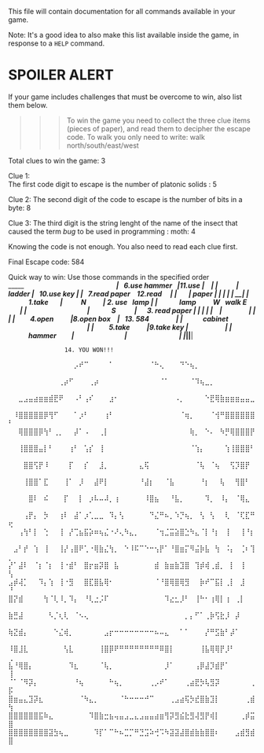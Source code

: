 This file will contain documentation for all commands available in your game.

Note:  It's a good idea to also make this list available inside the game, in response to a `HELP` command.


# SPOILER ALERT

If your game includes challenges that must be overcome to win, also list them below.

>>>To win the game you need to collect the three clue items (pieces of paper), and read them to decipher the escape code. To walk you only need to write:
 walk north/south/east/west

Total clues to win the game: 3

Clue 1:  
The first code digit to escape is the number of platonic solids : 5

Clue 2:
The second digit of the code to escape is the number of bits in a byte: 8

Clue 3:
The third digit is the string lenght of the name of the insect that caused the term _bug_ to be used in programming : moth: 4

Knowing the code is not enough. You also need to read each clue first. 

Final Escape code: 584


Quick way to win: Use those commands in the specified order
_____________________________________________⠀⠀⠀⠀⠀⠀⠀⠀⠀⠀⠀⠀⠀⠀⠀⠀⠀⠀
|⠀6.use hammer⠀|11.use     |⠀               |
|⠀          ⠀ ⠀|⠀ ladder   |⠀10.use key     |
|⠀7.read paper⠀  12.read    ⠀               |
|⠀⠀            |   paper   |                |
|______    ____|____   _____|______   _______|
|⠀⠀⠀⠀1.take⠀⠀ |⠀⠀ ⠀ N⠀⠀⠀  | 2. use⠀lamp    |
|⠀⠀⠀  ⠀lamp⠀⠀⠀  W⠀walk E⠀  ⠀⠀               |
|⠀⠀⠀⠀⠀⠀⠀⠀⠀⠀⠀⠀|⠀⠀ ⠀⠀S⠀ ⠀⠀ |⠀⠀3. read paper |
|_____   ______|____   _____|______   ________|⠀
|⠀⠀⠀⠀⠀        |            |                 |
|⠀⠀⠀4.open⠀⠀⠀ |8.open box ⠀|⠀13. 584⠀⠀⠀⠀⠀  |
|⠀⠀⠀⠀cabinet⠀⠀ ⠀⠀⠀⠀⠀⠀⠀⠀   ⠀⠀⠀⠀⠀⠀⠀        |
|⠀⠀⠀5.take⠀⠀⠀ |9.take key  |⠀⠀⠀⠀⠀⠀⠀        |
|⠀⠀⠀⠀hammer⠀⠀⠀|⠀⠀⠀⠀⠀⠀⠀⠀⠀⠀|⠀⠀⠀⠀⠀⠀⠀⠀⠀⠀    |
|______________|____________|________________|





                    14. YOU WON!!!

⠀⠀⠀⠀⠀⠀⠀⠀⠀⠀⠀⠀⠀⡠⠞⠉⠀⠀⠀⠀⠁⠀⠀⠀⠀⠀⠀⠀⠈⠓⢄⠀⠀⠀⠙⠑⢦⡀⠀⠀⠀⠀⠀⠀⠀⠀⠀⠀⠀⠀
⠀⠀⠀⠀⠀⠀⠀⠀⠀⠀⢀⡴⠋⠀⠀⠀⢀⡴⠀⠀⠀⠀⠀⠀⠀⠀⠀⠀⠀⠀⠈⠁⠀⠀⠀⠀⠈⠹⢦⣀⡀⠀⠀⠀⠀⠀⠀⠀⠀⠀
⠀⠀⣀⣠⣤⣴⣶⣶⣾⣟⠟⠀⠀⠠⠃⢠⠎⠀⠀⠀⣰⠂⠀⠀⠀⠀⠀⠀⠀⠀⠀⠀⠀⠠⡀⠀⠀⠀⠀⠑⣟⢿⣷⣶⣶⣶⣤⣤⣀⠀
⠀⠸⣿⣿⣿⣿⣿⡿⢻⠋⠀⠀⠀⠁⡰⠃⠀⠀⠀⢰⠃⠀⠀⠀⠀⠀⠀⠀⠀⠀⠀⠀⠀⠀⠈⢶⡀⠀⠀⠀⠈⢺⠛⣿⣿⣿⣿⣿⣿⠃
⠀⠀⢿⣿⣿⣿⡿⢳⠃⢀⡀⠀⠀⡼⠁⠠⠀⠀⢀⡇⠀⠀⠀⠀⠀⠀⠀⠀⠀⠀⠀⠀⠀⠀⠀⠀⢷⡀⠀⠑⠄⠀⠳⡛⢿⣿⣿⣿⡟⠀
⠀⠀⢸⣿⣿⣿⣤⡇⠃⠀⠀⠀⢰⠃⠀⢡⡎⠀⢸⠀⠀⠀⠀⠀⠀⠀⠀⠀⠀⠀⠀⠀⠀⠀⠀⠀⠈⢱⡄⠀⠀⠀⠀⢱⢸⣿⣿⣿⠃⠀
⠀⠀⠀⣿⣿⢫⡟⠸⠀⠀⠀⠀⡏⠀⠀⡎⠀⠀⣸⡀⠀⠀⠀⠀⠀⠀⣄⢯⠀⠀⠀⠀⠀⠀⠀⠀⠀⠈⢧⠀⠈⢦⠀⠀⢫⡹⣿⡟⠀⠀
⠀⠀⠀⢸⣿⣿⠁⣏⠀⠀⠀⢸⠁⠀⡸⠀⠀⣼⠟⡇⠀⠀⠀⠀⠀⠀⠘⣼⡆⠀⠀⠈⣧⠀⠀⠀⠀⠀⠘⡆⠀⠀⢧⠀⠀⢻⣿⠃⠀⠀
⠀⠀⠀⠀⣿⠇⠀⠮⠀⠀⠀⡏⠀⠀⡇⠀⡰⠧⠤⠼⡀⢰⠀⠀⠀⠀⠀⠸⣿⣦⠀⠀⠘⣧⡀⠀⠀⠀⠀⠹⡀⠀⠸⡄⠀⠈⢿⣄⠀⠀
⠀⠀⠀⢠⡟⡄⠀⡳⠀⠀⢰⠇⠀⣼⠁⡰⢁⣀⣀⠀⠹⡄⢣⠀⠀⠀⠀⠀⠙⣌⠛⠦⡀⠱⡙⢦⡀⠀⢣⠀⢣⠀⠀⢇⠀⠈⢏⣏⠛⢖
⠀⠀⢠⢳⠃⡇⠀⢑⠀⠀⢸⠀⡜⢉⣦⣯⡵⠶⢦⣌⠐⠜⢄⠳⣄⡀⠀⠀⠀⠈⢲⣈⣭⣵⣿⣑⠳⣄⠈⡇⠘⡆⠀⢸⠀⠀⢸⠘⡆⠀
⠀⣠⠃⡞⠀⢱⠀⢸⠀⠀⢸⡜⢠⣿⠟⢁⠐⢿⣷⣌⢳⡀⠀⠑⠸⠯⠉⠑⠒⢢⡟⠁⠘⣿⣶⡍⠻⣬⡷⣧⠀⢳⠀⠨⡄⠀⢈⠆⢹⡀
⡜⠁⣼⠇⠀⠈⡆⠈⡆⠀⢸⠐⣾⠃⠀⣿⡖⣶⡽⣿⠀⣧⠀⠀⠀⠀⠀⠀⠀⣾⠀⣷⣶⣷⣹⣿⠀⢹⡾⢾⢀⣾⡀⠀⡇⠀⢸⠀⠀⢣
⣠⡾⢼⡁⠀⠀⠹⡄⢱⠀⢸⠐⣻⠀⠀⣿⣏⣿⣧⢿⠂⠀⠀⠀⠀⠀⠀⠀⠀⠈⠘⣿⢿⣿⢿⣻⠀⠀⡷⠞⠉⣯⡇⢀⡇⠀⣸⠀⠀⠘
⣿⡝⣾⠀⠀⠀⠀⢳⠈⢇⠸⡀⠹⡄⠀⠘⢇⣐⡨⠏⠀⠀⠀⠀⠀⠀⠀⠀⠀⠀⠀⠹⣔⣂⡸⠃⠀⢸⠓⠂⢰⢿⡇⢰⠀⢀⡇⠀⠀⠀
⣷⣛⣼⠀⠀⠀⠀⠀⠣⡈⢆⢇⠀⠈⠢⢄⠀⠀⠀⠀⠀⠀⠀⠀⠀⠀⠀⠀⠀⠀⠀⠀⠀⠀⠀⡀⡄⠋⠁⢀⡷⢫⣗⡸⠀⡼⠀⠀⠀⠀
⢷⣝⣾⡄⠀⠀⠀⠀⠀⠑⣌⢾⡀⠀⠀⠀⠀⠀⠀⣠⡖⠒⠒⠒⠒⠒⠒⠒⠒⠦⠤⣄⠀⠀⠁⠁⠀⠀⠀⡜⠛⣫⣷⠃⡼⠁⠀⠀⠀⠀
⠸⣿⣸⣇⠀⠀⠀⠀⠀⠀⠀⢣⣇⠀⠀⠀⠀⠀⢸⣿⡿⠟⠛⠛⠛⠛⠛⠛⠛⠛⠿⣿⡇⠀⠀⠀⠀⠀⢸⣧⢿⢿⡟⡸⠃⠀⠀⠀⠀⢀
⣧⠘⢿⣿⡄⠀⠀⠀⠀⠀⠀⠀⠹⣆⠀⠀⠀⠀⠈⢧⡀⠀⠀⠀⠀⠀⠀⠀⠀⠀⠀⡸⠁⠀⠀⠀⠀⢠⡿⣼⡹⣾⡟⠁⠀⠀⠀⠀⠀⢸
⠈⠁⠈⠻⡽⡄⠀⠀⠀⠀⠀⠀⠀⠘⢦⠀⠀⠀⠀⠀⠓⢦⡀⠀⠀⠀⠀⠀⢀⡠⠞⠁⠀⠀⠀⢀⣴⣟⡳⢧⣻⡽⠀⠀⠀⠀⠀⠀⢀⡯
⣿⣶⣤⣄⣹⡽⣆⠀⠀⠀⠀⠀⠀⠀⠈⠳⣄⡀⠀⠀⠀⠀⠈⠓⠒⠒⠒⠚⠉⠀⠀⠀⢀⣠⣴⢯⡳⣞⣿⣷⣹⡇⠀⠀⠀⠀⠀⢀⣾⢳
⣿⣿⣿⣿⣿⣿⣯⠷⣄⠀⠀⠀⠀⠀⠀⠀⠹⣿⣷⣒⣦⢤⣤⣠⣀⣄⣠⣤⣤⣴⣶⢻⡽⣻⣮⣗⣻⢼⣻⡟⢾⡇⠀⠀⠀⠀⢀⡾⣭⣿
⣿⣿⣿⣿⣿⣿⣿⣿⣽⣳⢦⣀⠀⠀⠀⠀⠀⠹⡏⠁⠉⠓⠦⣉⡉⠛⣙⣩⠵⢚⠩⠳⣽⣽⣼⣿⣾⣷⣷⣿⣿⠆⠀⠀⠀⣠⣾⣻⣾⣿